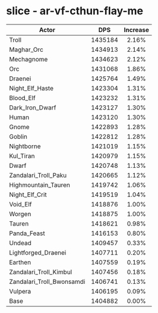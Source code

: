# slice - ar-vf-cthun-flay-me
| Actor | DPS | Increase |
|---|:---:|:---:|
|Troll|1435184|2.16%|
|Maghar_Orc|1434913|2.14%|
|Mechagnome|1434623|2.12%|
|Orc|1431068|1.86%|
|Draenei|1425764|1.49%|
|Night_Elf_Haste|1423304|1.31%|
|Blood_Elf|1423232|1.31%|
|Dark_Iron_Dwarf|1423127|1.30%|
|Human|1423120|1.30%|
|Gnome|1422893|1.28%|
|Goblin|1422812|1.28%|
|Nightborne|1421019|1.15%|
|Kul_Tiran|1420979|1.15%|
|Dwarf|1420748|1.13%|
|Zandalari_Troll_Paku|1420665|1.12%|
|Highmountain_Tauren|1419742|1.06%|
|Night_Elf_Crit|1419519|1.04%|
|Void_Elf|1418876|1.00%|
|Worgen|1418875|1.00%|
|Tauren|1418621|0.98%|
|Panda_Feast|1416153|0.80%|
|Undead|1409457|0.33%|
|Lightforged_Draenei|1407711|0.20%|
|Earthen|1407559|0.19%|
|Zandalari_Troll_Kimbul|1407456|0.18%|
|Zandalari_Troll_Bwonsamdi|1406741|0.13%|
|Vulpera|1406195|0.09%|
|Base|1404882|0.00%|
